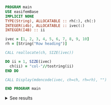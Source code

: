 ```fortran
PROGRAM main
USE easifemBase
IMPLICIT NONE
TYPE(String), ALLOCATABLE :: rh(:), ch(:)
INTEGER(i4b), ALLOCATABLE :: ivec(:)
INTEGER(I4B) :: ii

ivec = [1, 2, 3, 4, 5, 6, 7, 8, 9, 10]
rh = [String("Row heading")]

CALL reallocate(ch, SIZE(ivec))

DO ii = 1, SIZE(ivec)
  ch(ii) = "col-"//tostring(ii)
END DO

CALL Display(mdencode(ivec, ch=ch, rh=rh), "")

END PROGRAM main
```

<details>
<summary>See results</summary>
<div>

|             | col-1 | col-2 | col-3 | col-4 | col-5 | col-6 | col-7 | col-8 | col-9 | col-10 |
| ----------- | ----- | ----- | ----- | ----- | ----- | ----- | ----- | ----- | ----- | ------ |
| Row heading | 1     | 2     | 3     | 4     | 5     | 6     | 7     | 8     | 9     | 10     |

</div>
</details>
